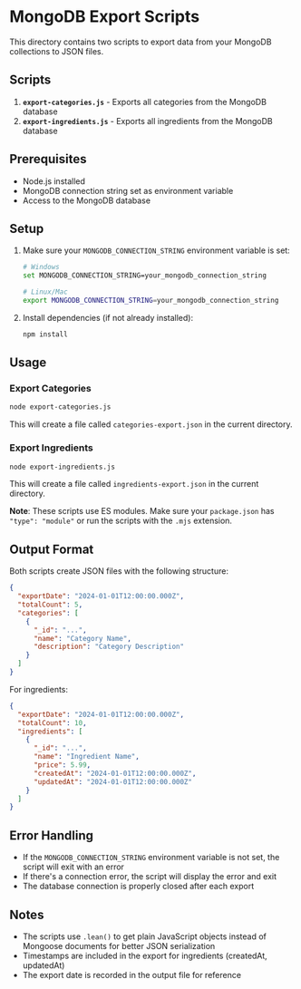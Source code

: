 # MongoDB Export Scripts

This directory contains two scripts to export data from your MongoDB collections to JSON files.

## Scripts

1. **`export-categories.js`** - Exports all categories from the MongoDB database
2. **`export-ingredients.js`** - Exports all ingredients from the MongoDB database

## Prerequisites

- Node.js installed
- MongoDB connection string set as environment variable
- Access to the MongoDB database

## Setup

1. Make sure your `MONGODB_CONNECTION_STRING` environment variable is set:
   ```bash
   # Windows
   set MONGODB_CONNECTION_STRING=your_mongodb_connection_string
   
   # Linux/Mac
   export MONGODB_CONNECTION_STRING=your_mongodb_connection_string
   ```

2. Install dependencies (if not already installed):
   ```bash
   npm install
   ```

## Usage

### Export Categories
```bash
node export-categories.js
```

This will create a file called `categories-export.json` in the current directory.

### Export Ingredients
```bash
node export-ingredients.js
```

This will create a file called `ingredients-export.json` in the current directory.

**Note**: These scripts use ES modules. Make sure your `package.json` has `"type": "module"` or run the scripts with the `.mjs` extension.

## Output Format

Both scripts create JSON files with the following structure:

```json
{
  "exportDate": "2024-01-01T12:00:00.000Z",
  "totalCount": 5,
  "categories": [
    {
      "_id": "...",
      "name": "Category Name",
      "description": "Category Description"
    }
  ]
}
```

For ingredients:
```json
{
  "exportDate": "2024-01-01T12:00:00.000Z",
  "totalCount": 10,
  "ingredients": [
    {
      "_id": "...",
      "name": "Ingredient Name",
      "price": 5.99,
      "createdAt": "2024-01-01T12:00:00.000Z",
      "updatedAt": "2024-01-01T12:00:00.000Z"
    }
  ]
}
```

## Error Handling

- If the `MONGODB_CONNECTION_STRING` environment variable is not set, the script will exit with an error
- If there's a connection error, the script will display the error and exit
- The database connection is properly closed after each export

## Notes

- The scripts use `.lean()` to get plain JavaScript objects instead of Mongoose documents for better JSON serialization
- Timestamps are included in the export for ingredients (createdAt, updatedAt)
- The export date is recorded in the output file for reference 